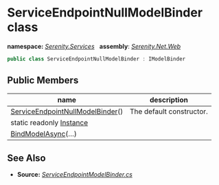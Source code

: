 # ServiceEndpointNullModelBinder class
**namespace:** *[Serenity.Services](../README.md#serenity.services-namespace)*   **assembly**: *[Serenity.Net.Web](../README.md)*

```csharp
public class ServiceEndpointNullModelBinder : IModelBinder
```

## Public Members

| name | description |
| --- | --- |
| [ServiceEndpointNullModelBinder](ServiceEndpointNullModelBinder/ServiceEndpointNullModelBinder.md)() | The default constructor. |
| static readonly [Instance](ServiceEndpointNullModelBinder/Instance.md) |  |
| [BindModelAsync](ServiceEndpointNullModelBinder/BindModelAsync.md)(…) |  |

## See Also

* **Source:** *[ServiceEndpointModelBinder.cs](https://github.com/serenity-is/Serenity/blob/master/src/Serenity.Net.Web/Mvc/ServiceEndpointModelBinder.cs)*
